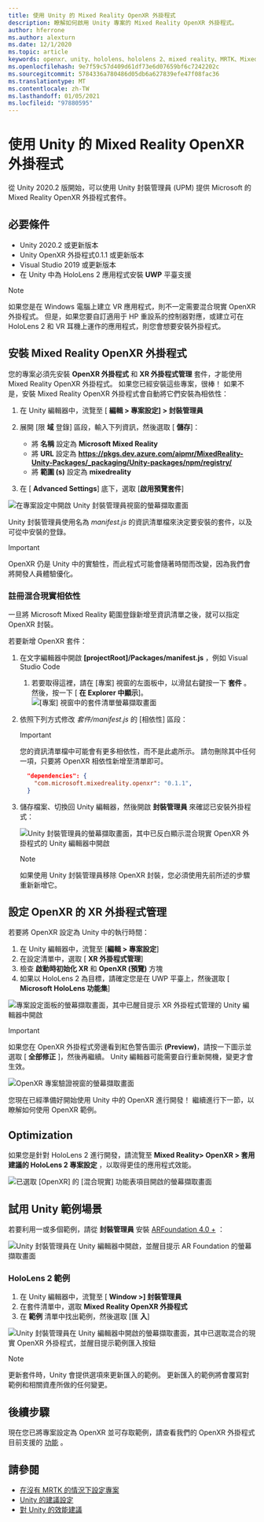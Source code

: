 ```yaml
---
title: 使用 Unity 的 Mixed Reality OpenXR 外掛程式
description: 瞭解如何啟用 Unity 專案的 Mixed Reality OpenXR 外掛程式。
author: hferrone
ms.author: alexturn
ms.date: 12/1/2020
ms.topic: article
keywords: openxr、unity、hololens、hololens 2、mixed reality、MRTK、Mixed Reality 工具組、增強的現實、虛擬實境、混合現實耳機、學習、教學課程、快速入門
ms.openlocfilehash: 9e7f59c57d409d61df73e6d07659bf6c7242202c
ms.sourcegitcommit: 5784336a780486d05db6a627839efe47f08fac36
ms.translationtype: MT
ms.contentlocale: zh-TW
ms.lasthandoff: 01/05/2021
ms.locfileid: "97880595"
---
```

# <a name="using-the-mixed-reality-openxr-plugin-for-unity"></a>使用 Unity 的 Mixed Reality OpenXR 外掛程式

從 Unity 2020.2 版開始，可以使用 Unity 封裝管理員 (UPM) 提供 Microsoft 的 Mixed Reality OpenXR 外掛程式套件。

## <a name="prerequisites"></a>必要條件

* Unity 2020.2 或更新版本
* Unity OpenXR 外掛程式0.1.1 或更新版本
* Visual Studio 2019 或更新版本
* 在 Unity 中為 HoloLens 2 應用程式安裝 **UWP** 平臺支援

> [!NOTE]
> 如果您是在 Windows 電腦上建立 VR 應用程式，則不一定需要混合現實 OpenXR 外掛程式。 但是，如果您要自訂適用于 HP 重設系的控制器對應，或建立可在 HoloLens 2 和 VR 耳機上運作的應用程式，則您會想要安裝外掛程式。

## <a name="installing-the-mixed-reality-openxr-plugin"></a>安裝 Mixed Reality OpenXR 外掛程式

您的專案必須先安裝 **OpenXR 外掛程式** 和 **XR 外掛程式管理** 套件，才能使用 Mixed Reality OpenXR 外掛程式。 如果您已經安裝這些專案，很棒！ 如果不是，安裝 Mixed Reality OpenXR 外掛程式會自動將它們安裝為相依性：

1. 在 Unity 編輯器中，流覽至 [ **編輯 > 專案設定] > 封裝管理員**
2. 展開 [限 **域** 登錄] 區段，輸入下列資訊，然後選取 [ **儲存**]：
    * 將 **名稱** 設定為 **Microsoft Mixed Reality**
    * 將 **URL** 設定為 **https://pkgs.dev.azure.com/aipmr/MixedReality-Unity-Packages/_packaging/Unity-packages/npm/registry/**
    * 將 **範圍 (s)** 設定為 **mixedreality**

3. 在 [ **Advanced Settings**] 底下，選取 [**啟用預覽套件**]

![在專案設定中開啟 Unity 封裝管理員視窗的螢幕擷取畫面](images/openxr-img-01.png)

Unity 封裝管理員使用名為 *manifest.js* 的資訊清單檔來決定要安裝的套件，以及可從中安裝的登錄。

> [!IMPORTANT]
> OpenXR 仍是 Unity 中的實驗性，而此程式可能會隨著時間而改變，因為我們會將開發人員體驗優化。

### <a name="registering-the-mixed-reality-dependency"></a>註冊混合現實相依性

一旦將 Microsoft Mixed Reality 範圍登錄新增至資訊清單之後，就可以指定 OpenXR 封裝。

若要新增 OpenXR 套件：

1. 在文字編輯器中開啟 **[projectRoot]/Packages/manifest.js** ，例如 Visual Studio Code
    1. 若要取得這裡，請在 [專案] 視窗的左面板中，以滑鼠右鍵按一下 **套件** 。 然後，按一下 [ **在 Explorer 中顯示**]。
    ![[專案] 視窗中的套件清單螢幕擷取畫面](images/packages.png)
1. 依照下列方式修改 *套件/manifest.js* 的 [相依性] 區段：

    > [!IMPORTANT]
    > 您的資訊清單檔中可能會有更多相依性，而不是此處所示。 請勿刪除其中任何一項，只要將 OpenXR 相依性新增至清單即可。

    ``` json
      "dependencies": {
        "com.microsoft.mixedreality.openxr": "0.1.1",
      }
    ```

1. 儲存檔案、切換回 Unity 編輯器，然後開啟 **封裝管理員** 來確認已安裝外掛程式：

    ![Unity 封裝管理員的螢幕擷取畫面，其中已反白顯示混合現實 OpenXR 外掛程式的 Unity 編輯器中開啟](images/openxr-img-03.png)

    > [!Note]
    > 如果使用 Unity 封裝管理員移除 OpenXR 封裝，您必須使用先前所述的步驟重新新增它。

## <a name="configuring-xr-plugin-management-for-openxr"></a>設定 OpenXR 的 XR 外掛程式管理

若要將 OpenXR 設定為 Unity 中的執行時間：

1. 在 Unity 編輯器中，流覽至 [**編輯 > 專案設定**]
2. 在設定清單中，選取 [ **XR 外掛程式管理**]
3. 檢查 **啟動時初始化 XR** 和 **OpenXR (預覽)** 方塊
4. 如果以 HoloLens 2 為目標，請確定您是在 UWP 平臺上，然後選取 [ **Microsoft HoloLens 功能集**]

![專案設定面板的螢幕擷取畫面，其中已醒目提示 XR 外掛程式管理的 Unity 編輯器中開啟](images/openxr-img-05.png)

> [!IMPORTANT]
> 如果您在 OpenXR 外掛程式旁邊看到紅色警告圖示 **(Preview)**，請按一下圖示並選取 [ **全部修正** ]，然後再繼續。 Unity 編輯器可能需要自行重新開機，變更才會生效。

![OpenXR 專案驗證視窗的螢幕擷取畫面](images/openxr-img-06.png)

您現在已經準備好開始使用 Unity 中的 OpenXR 進行開發！  繼續進行下一節，以瞭解如何使用 OpenXR 範例。

## <a name="optimization"></a>Optimization

如果您是針對 HoloLens 2 進行開發，請流覽至 **Mixed Reality> OpenXR > 套用建議的 HoloLens 2 專案設定** ，以取得更佳的應用程式效能。

![已選取 [OpenXR] 的 [混合現實] 功能表項目開啟的螢幕擷取畫面](images/openxr-img-08.png)

## <a name="try-out-the-unity-sample-scenes"></a>試用 Unity 範例場景

若要利用一或多個範例，請從 **封裝管理員** 安裝 [ARFoundation 4.0 +](https://docs.unity3d.com/Packages/com.unity.xr.arfoundation@4.1/manual/index.html#installing-ar-foundation) ：

![Unity 封裝管理員在 Unity 編輯器中開啟，並醒目提示 AR Foundation 的螢幕擷取畫面](images/openxr-img-09.png)

### <a name="hololens-2-samples"></a>HoloLens 2 範例

1. 在 Unity 編輯器中，流覽至 [ **Window >] 封裝管理員**
2. 在套件清單中，選取 **Mixed Reality OpenXR 外掛程式**
3. 在 **範例** 清單中找出範例，然後選取 [匯 **入**]

![Unity 封裝管理員在 Unity 編輯器中開啟的螢幕擷取畫面，其中已選取混合的現實 OpenXR 外掛程式，並醒目提示範例匯入按鈕](images/openxr-img-10.png)

<!-- ### For all other OpenXR samples

1. In the Unity Editor, navigate to **Window > Package Manager**
2. In the list of packages, select **OpenXR Plugin**
3. Locate the sample in the **Samples** list and select **Import**

![Screenshot of Unity Package Manager open in Unity editor with OpenXR Plugin selected and samples import button highlighted](images/openxr-img-10.png) -->

> [!NOTE]
> 更新套件時，Unity 會提供選項來更新匯入的範例。  更新匯入的範例將會覆寫對範例和相關資產所做的任何變更。

## <a name="next-steps"></a>後續步驟

現在您已將專案設定為 OpenXR 並可存取範例，請查看我們的 OpenXR 外掛程式目前支援的 [功能](openxr-supported-features.md) 。

## <a name="see-also"></a>請參閱

* [在沒有 MRTK 的情況下設定專案](configure-unity-project.md)
* [Unity 的建議設定](recommended-settings-for-unity.md)
* [對 Unity 的效能建議](performance-recommendations-for-unity.md#how-to-profile-with-unity)

